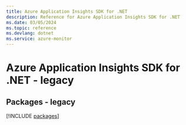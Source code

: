 ```yaml
---
title: Azure Application Insights SDK for .NET
description: Reference for Azure Application Insights SDK for .NET
ms.date: 03/05/2024
ms.topic: reference
ms.devlang: dotnet
ms.service: azure-monitor
---
```

# Azure Application Insights SDK for .NET - legacy
## Packages - legacy
[!INCLUDE [packages](application-insights-index.md)]